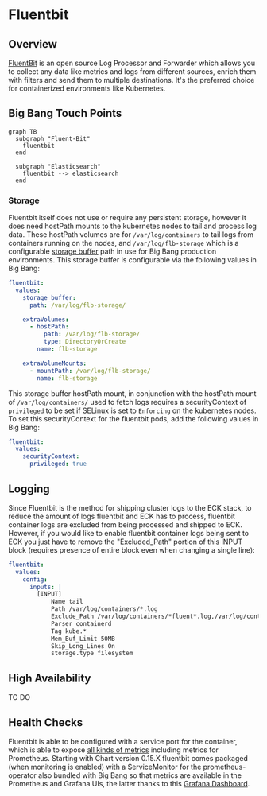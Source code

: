 # Fluentbit

## Overview

[FluentBit](https://fluentbit.io/) is an open source Log Processor and Forwarder which allows you to collect any data like metrics and logs from different sources, enrich them with filters and send them to multiple destinations. It's the preferred choice for containerized environments like Kubernetes.

## Big Bang Touch Points

```mermaid
graph TB 
  subgraph "Fluent-Bit"
    fluentbit 
  end 

  subgraph "Elasticsearch"
    fluentbit --> elasticsearch 
  end
```

### Storage

Fluentbit itself does not use or require any persistent storage, however it does need hostPath mounts to the kubernetes nodes to tail and process log data. These hostPath volumes are for `/var/log/containers` to tail logs from containers running on the nodes, and `/var/log/flb-storage` which is a configurable [storage buffer](https://docs.fluentbit.io/manual/administration/buffering-and-storage) path in use for Big Bang production environments.
This storage buffer is configurable via the following values in Big Bang:

```yaml
fluentbit:
  values:
    storage_buffer:
      path: /var/log/flb-storage/

    extraVolumes:
      - hostPath:
          path: /var/log/flb-storage/
          type: DirectoryOrCreate
        name: flb-storage

    extraVolumeMounts:
      - mountPath: /var/log/flb-storage/
        name: flb-storage
```

This storage buffer hostPath mount, in conjunction with the hostPath mount of `/var/log/containers/` used to fetch logs requires a securityContext of `privileged` to be set if SELinux is set to `Enforcing` on the kubernetes nodes. To set this securityContext for the fluentbit pods, add the following values in Big Bang:

```yaml
fluentbit:
  values:
    securityContext:
      privileged: true
```

## Logging

Since Fluentbit is the method for shipping cluster logs to the ECK stack, to reduce the amount of logs fluentbit and ECK has to process, fluentbit container logs are excluded from being processed and shipped to ECK. However, if you would like to enable fluentbit container logs being sent to ECK  you just have to remove the "Excluded_Path" portion of this INPUT block (requires presence of entire block even when changing a single line):

```yaml
fluentbit:
  values:
    config:
      inputs: |
        [INPUT]
            Name tail
            Path /var/log/containers/*.log
            Exclude_Path /var/log/containers/*fluent*.log,/var/log/containers/*gatekeeper-audit*.log
            Parser containerd
            Tag kube.*
            Mem_Buf_Limit 50MB
            Skip_Long_Lines On
            storage.type filesystem
```

## High Availability

TO DO

## Health Checks

Fluentbit is able to be configured with a service port for the container, which is able to expose [all kinds of metrics](https://docs.fluentbit.io/manual/administration/monitoring) including metrics for Prometheus.
Starting with Chart version 0.15.X fluentbit comes packaged (when monitoring is enabled) with a ServiceMonitor for the prometheus-operator also bundled with Big Bang so that metrics are available in the Prometheus and Grafana UIs, the latter thanks to this [Grafana Dashboard](https://docs.fluentbit.io/manual/administration/monitoring#grafana-dashboard).
